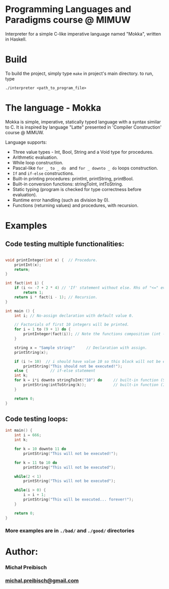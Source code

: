 # Programming Languages and Paradigms course @ MIMUW

Interpreter for a simple C-like imperative language named "Mokka", written in Haskell.

# Build

To build the project, simply type `make` in project's main directory.
to run, type
```
./interpreter <path_to_program_file>
```

# The language - Mokka

Mokka is simple, imperative, statically typed language with a syntax similar to C.
It is inspired by language "Latte" presented in 'Compiler Construction' course @ MIMUW.

Language supports:

- Three value types -  Int, Bool, String   and a Void type for procedures.
- Arithmetic evaluation.
- While loop construction.
- Pascal-like  `for _ to _ do ` and `for _ downto _ do`  loops construction.
- `If` and `if-else` constructions.
- Built-in printing procedures:  printInt, printString, printBool.
- Built-in conversion functions:  stringToInt, intToString.
- Static typing (program is checked for type correctness before evaluation).
- Runtime error handling (such as division by 0).
- Functions (returning values) and procedures,  with recursion.


# Examples


## Code testing multiple functionalities:

```c++

void printInteger(int x) {	// Procedure.
    printInt(x);
    return;
}

int fact(int i) {
    if (i <= -7 + 2 * 4) // 'If' statement without else. Rhs of "<=" evaluates to 1
        return 1;
	return i * fact(i - 1); // Recursion.
}

int main () {
    int i; // No-assign declaration with default value 0.

    // Factorials of first 10 integers will be printed.
    for i = 1 to (9 + 1) do {
        printInteger(fact(i)); // Note the functions composition (int -> int -> IO).
    }

    string x = "Sample string!"     // Declaration with assign.
    printString(x);

    if (i != 10)  // i should have value 10 so this block will not be executed
        printString("This should not be executed!");
    else { 			// if-else statement
    int k;
    for k = i*i downto stringToInt("10") do     // built-in function (String -> Int)
        printString(intToString(k));            // built-in function (Int -> String)
    }

    return 0;
}

```

## Code testing loops:

```c++
int main() {
    int i = 666;
    int k;

    for k = 10 downto 11 do
        printString("This will not be executed!");

    for k = 11 to 10 do
        printString("This will not be executed");

    while(2 < 1)
        printString("This will not be executed");

    while(i > 0) {
        i = i + 1;
        printString("This will be executed... forever!");
    }

	return 0;
}

```

### More examples are in `./bad/` and `./good/` directories


# Author:

### Michał Preibisch
### michal.preibisch@gmail.com
